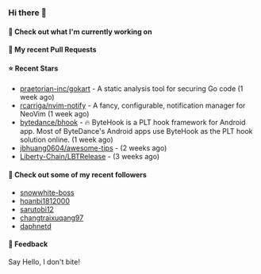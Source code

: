 ### Hi there 👋

#### 👷 Check out what I'm currently working on

#### 🔨 My recent Pull Requests


#### ⭐ Recent Stars

- [praetorian-inc/gokart](https://github.com/praetorian-inc/gokart) - A static analysis tool for securing Go code (1 week ago)
- [rcarriga/nvim-notify](https://github.com/rcarriga/nvim-notify) - A fancy, configurable, notification manager for NeoVim (1 week ago)
- [bytedance/bhook](https://github.com/bytedance/bhook) - 🔥 ByteHook is a PLT hook framework for Android app. Most of ByteDance&#39;s Android apps use ByteHook as the PLT hook solution online. (1 week ago)
- [jbhuang0604/awesome-tips](https://github.com/jbhuang0604/awesome-tips) -  (2 weeks ago)
- [Liberty-Chain/LBTRelease](https://github.com/Liberty-Chain/LBTRelease) -  (3 weeks ago)

#### 👯 Check out some of my recent followers

- [snowwhite-boss](https://github.com/snowwhite-boss)
- [hoanbi1812000](https://github.com/hoanbi1812000)
- [sarutobi12](https://github.com/sarutobi12)
- [changtraixuqang97](https://github.com/changtraixuqang97)
- [daphnetd](https://github.com/daphnetd)

#### 💬 Feedback

Say Hello, I don't bite!